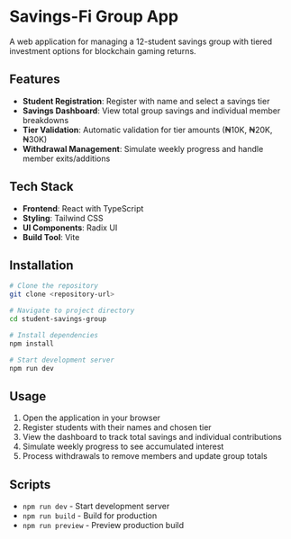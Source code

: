 # Savings-Fi Group App

A web application for managing a 12-student savings group with tiered investment options for blockchain gaming returns.

## Features

- **Student Registration**: Register with name and select a savings tier
- **Savings Dashboard**: View total group savings and individual member breakdowns
- **Tier Validation**: Automatic validation for tier amounts (₦10K, ₦20K, ₦30K)
- **Withdrawal Management**: Simulate weekly progress and handle member exits/additions


## Tech Stack

- **Frontend**: React with TypeScript
- **Styling**: Tailwind CSS
- **UI Components**: Radix UI
- **Build Tool**: Vite

## Installation

```bash
# Clone the repository
git clone <repository-url>

# Navigate to project directory
cd student-savings-group

# Install dependencies
npm install

# Start development server
npm run dev
```

## Usage

1. Open the application in your browser
2. Register students with their names and chosen tier
3. View the dashboard to track total savings and individual contributions
4. Simulate weekly progress to see accumulated interest
5. Process withdrawals to remove members and update group totals


## Scripts

- `npm run dev` - Start development server
- `npm run build` - Build for production
- `npm run preview` - Preview production build
